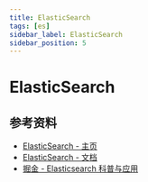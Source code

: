 ```yaml
---
title: ElasticSearch
tags: [es]
sidebar_label: ElasticSearch
sidebar_position: 5
---
```


# ElasticSearch

## 参考资料

- [ElasticSearch - 主页](https://www.elastic.co)
- [ElasticSearch - 文档](https://www.elastic.co/guide/en/elasticsearch/reference/current/getting-started.html)
- [掘金 - Elasticsearch 科普与应用](https://juejin.cn/post/7299493010136219698)